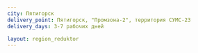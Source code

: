 ```yaml
---
city: Пятигорск
delivery_point: Пятигорск, "Промзона-2", территория СУМС-23
delivery_days: 3-7 рабочих дней

layout: region_reduktor
---
```

